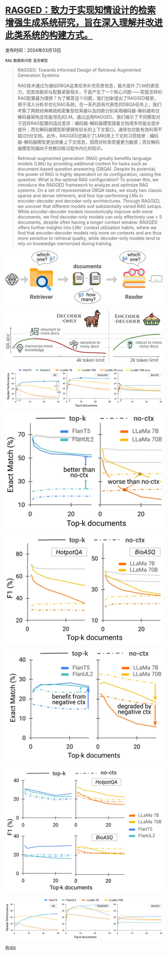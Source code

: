 # [RAGGED：致力于实现知情设计的检索增强生成系统研究，旨在深入理解并改进此类系统的构建方式。](https://arxiv.org/abs/2403.09040)

发布时间：2024年03月13日

`RAG` `数据库问答` `语言模型`

> RAGGED: Towards Informed Design of Retrieval Augmented Generation Systems

> RAG技术通过为诸如DBQA这类任务补充背景信息，极大提升了LM的表现力，但其效能却与配置紧密相关，于是产生了一个核心问题——究竟怎样的RAG配置最为理想？为了解答这个问题，我们创新提出了RAGGED框架，用于深入分析并优化RAG系统。在一系列具有代表性的DBQA任务上，我们考察了两款经典稀疏和密集型检索器以及四款分别采用编码器-解码器和仅解码器架构且性能领先的LM。通过运用RAGGED，我们揭示了不同模型对于迥异RAG配置的适应差异：编码器-解码器模型随着文档增多性能会逐步提升；而仅解码器模型即便拥有较长的上下文窗口，通常也仅能有效利用不超过5份文档。此外，RAGGED还揭示了LM利用上下文的习惯规律：编码器-解码器模型更加倚重上下文信息，因而对检索质量更为敏感；而仅解码器模型则偏向于依赖训练过程中内化的知识。

> Retrieval-augmented generation (RAG) greatly benefits language models (LMs) by providing additional context for tasks such as document-based question answering (DBQA). Despite its potential, the power of RAG is highly dependent on its configuration, raising the question: What is the optimal RAG configuration? To answer this, we introduce the RAGGED framework to analyze and optimize RAG systems. On a set of representative DBQA tasks, we study two classic sparse and dense retrievers, and four top-performing LMs in encoder-decoder and decoder-only architectures. Through RAGGED, we uncover that different models suit substantially varied RAG setups. While encoder-decoder models monotonically improve with more documents, we find decoder-only models can only effectively use < 5 documents, despite often having a longer context window. RAGGED offers further insights into LMs' context utilization habits, where we find that encoder-decoder models rely more on contexts and are thus more sensitive to retrieval quality, while decoder-only models tend to rely on knowledge memorized during training.

![RAGGED：致力于实现知情设计的检索增强生成系统研究，旨在深入理解并改进此类系统的构建方式。](../../../paper_images/2403.09040/x1.png)

![RAGGED：致力于实现知情设计的检索增强生成系统研究，旨在深入理解并改进此类系统的构建方式。](../../../paper_images/2403.09040/x2.png)

![RAGGED：致力于实现知情设计的检索增强生成系统研究，旨在深入理解并改进此类系统的构建方式。](../../../paper_images/2403.09040/x3.png)

![RAGGED：致力于实现知情设计的检索增强生成系统研究，旨在深入理解并改进此类系统的构建方式。](../../../paper_images/2403.09040/x4.png)

![RAGGED：致力于实现知情设计的检索增强生成系统研究，旨在深入理解并改进此类系统的构建方式。](../../../paper_images/2403.09040/x5.png)

![RAGGED：致力于实现知情设计的检索增强生成系统研究，旨在深入理解并改进此类系统的构建方式。](../../../paper_images/2403.09040/x6.png)

![RAGGED：致力于实现知情设计的检索增强生成系统研究，旨在深入理解并改进此类系统的构建方式。](../../../paper_images/2403.09040/x7.png)

![RAGGED：致力于实现知情设计的检索增强生成系统研究，旨在深入理解并改进此类系统的构建方式。](../../../paper_images/2403.09040/x8.png)

[Arxiv](https://arxiv.org/abs/2403.09040)
